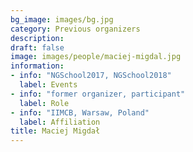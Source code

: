 ```yaml
---
bg_image: images/bg.jpg
category: Previous organizers
description: 
draft: false
image: images/people/maciej-migdal.jpg
information:
- info: "NGSchool2017, NGSchool2018"
  label: Events
- info: "former organizer, participant"
  label: Role
- info: "IIMCB, Warsaw, Poland"
  label: Affiliation
title: Maciej Migdał
---
```


